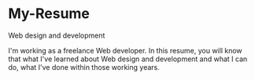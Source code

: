 # My-Resume
Web design and development

I'm working as a freelance Web developer. In this resume, you will know that what I've learned about Web design and development and what I can do, what I've done within those working years. 
